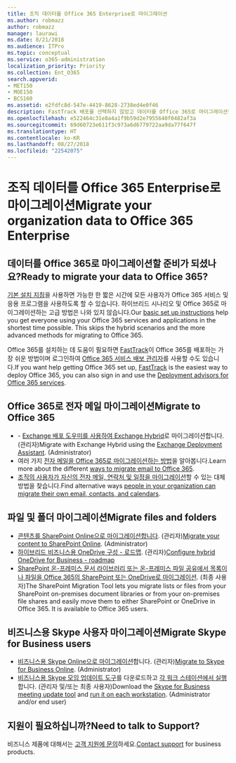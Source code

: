 ```yaml
---
title: 조직 데이터를 Office 365 Enterprise로 마이그레이션
ms.author: robmazz
author: robmazz
manager: laurawi
ms.date: 8/21/2018
ms.audience: ITPro
ms.topic: conceptual
ms.service: o365-administration
localization_priority: Priority
ms.collection: Ent_O365
search.appverid:
- MET150
- MOE150
- BCS160
ms.assetid: e2fdfc8d-547e-4419-8628-2738ed4e0f46
description: FastTrack 배포를 선택하지 않았고 데이터를 Office 365로 마이그레이션할 준비가 되었다면 여기가 시작 지점입니다.
ms.openlocfilehash: e522464c31e8a4a1f9b59d2e7955640f0482af3a
ms.sourcegitcommit: 69d60723e611f3c973a6d6779722aa9da77f647f
ms.translationtype: HT
ms.contentlocale: ko-KR
ms.lasthandoff: 08/27/2018
ms.locfileid: "22542075"
---
```

# <a name="migrate-your-organization-data-to-office-365-enterprise"></a><span data-ttu-id="89a29-103">조직 데이터를 Office 365 Enterprise로 마이그레이션</span><span class="sxs-lookup"><span data-stu-id="89a29-103">Migrate your organization data to Office 365 Enterprise</span></span>

## <a name="ready-to-migrate-your-data-to-office-365"></a><span data-ttu-id="89a29-104">데이터를 Office 365로 마이그레이션할 준비가 되셨나요?</span><span class="sxs-lookup"><span data-stu-id="89a29-104">Ready to migrate your data to Office 365?</span></span>

<span data-ttu-id="89a29-p101">[기본 설치 지침](https://support.office.com/article/Set-up-Office-365-for-business-6a3a29a0-e616-4713-99d1-15eda62d04fa)을 사용하면 가능한 한 짧은 시간에 모든 사용자가 Office 365 서비스 및 응용 프로그램을 사용하도록 할 수 있습니다. 하이브리드 시나리오 및 Office 365로 마이그레이션하는 고급 방법은 나와 있지 않습니다.</span><span class="sxs-lookup"><span data-stu-id="89a29-p101">Our [basic set up instructions](https://support.office.com/article/Set-up-Office-365-for-business-6a3a29a0-e616-4713-99d1-15eda62d04fa) help you get everyone using your Office 365 services and applications in the shortest time possible. This skips the hybrid scenarios and the more advanced methods for migrating to Office 365.</span></span> 
  
<span data-ttu-id="89a29-107">Office 365를 설치하는 데 도움이 필요하면 [FastTrack](https://fasttrack.microsoft.com/office)이 Office 365를 배포하는 가장 쉬운 방법이며 로그인하여 [Office 365 서비스 배보 관리자](deployment-advisors-for-office-365.md)를 사용할 수도 있습니다.</span><span class="sxs-lookup"><span data-stu-id="89a29-107">If you want help getting Office 365 set up, [FastTrack](https://fasttrack.microsoft.com/office) is the easiest way to deploy Office 365, you can also sign in and use the [Deployment advisors for Office 365 services](deployment-advisors-for-office-365.md).</span></span>

## <a name="migrate-email-to-office-365"></a><span data-ttu-id="89a29-108">Office 365로 전자 메일 마이그레이션</span><span class="sxs-lookup"><span data-stu-id="89a29-108">Migrate to Office 365</span></span>
- <span data-ttu-id="89a29-p102">- [Exchange 배포 도우미를 사용하여 Exchange Hybrid](https://technet.microsoft.com/exdeploy2013)로 마이그레이션합니다.(관리자)</span><span class="sxs-lookup"><span data-stu-id="89a29-p102">Migrate with Exchange Hybrid using the [Exchange Deployment Assistant](https://technet.microsoft.com/exdeploy2013). (Administrator)</span></span>
- <span data-ttu-id="89a29-111">여러 가지 [전자 메일을 Office 365로 마이그레이션하는 방법](https://support.office.com/article/Ways-to-migrate-multiple-email-accounts-to-Office-365-0a4913fe-60fb-498f-9155-a86516418842)을 알아봅니다.</span><span class="sxs-lookup"><span data-stu-id="89a29-111">Learn more about the different [ways to migrate email to Office 365](https://support.office.com/article/Ways-to-migrate-multiple-email-accounts-to-Office-365-0a4913fe-60fb-498f-9155-a86516418842).</span></span>
- <span data-ttu-id="89a29-112">[ 조직의 사용자가 자신의 전자 메일, 연락처 및 일정을 마이그레이션](https://support.office.com/article/Migrate-email-and-contacts-to-Office-365-for-business-a3e3bddb-582e-4133-8670-e61b9f58627e)할 수 있는 대체 방법을 찾습니다.</span><span class="sxs-lookup"><span data-stu-id="89a29-112">Find alternative ways [people in your organization can migrate their own email, contacts, and calendars](https://support.office.com/article/Migrate-email-and-contacts-to-Office-365-for-business-a3e3bddb-582e-4133-8670-e61b9f58627e).</span></span>

## <a name="migrate-files-and-folders"></a><span data-ttu-id="89a29-113">파일 및 폴더 마이그레이션</span><span class="sxs-lookup"><span data-stu-id="89a29-113">Migrate files and folders</span></span>
- <span data-ttu-id="89a29-p103">[콘텐츠를 SharePoint Online으로 마이그레이션합니다](https://support.office.com/article/d8c6ce52-f8a2-4661-97f7-45e49351bdb9). (관리자)</span><span class="sxs-lookup"><span data-stu-id="89a29-p103">[Migrate your content to SharePoint Online](https://support.office.com/article/d8c6ce52-f8a2-4661-97f7-45e49351bdb9). (Administrator)</span></span>
- <span data-ttu-id="89a29-p104">[하이브리드 비즈니스용 OneDrive 구성 - 로드맵](https://docs.microsoft.com/SharePoint/hybrid/configure-hybrid-onedrive-for-businessroadmap). (관리자)</span><span class="sxs-lookup"><span data-stu-id="89a29-p104">[Configure hybrid OneDrive for Business - roadmap](https://docs.microsoft.com/SharePoint/hybrid/configure-hybrid-onedrive-for-businessroadmap)</span></span>
- <span data-ttu-id="89a29-p105">[SharePoint 온-프레미스 문서 라이브러리 또는 온-프레미스 파일 공유에서 목록이나 파일을 Office 365의 SharePoint 또는 OneDrive로 마이그레이션](https://docs.microsoft.com/sharepointmigration/introducing-the-sharepoint-migration-tool). (최종 사용자)</span><span class="sxs-lookup"><span data-stu-id="89a29-p105">The SharePoint Migration Tool lets you migrate lists or files from your SharePoint on-premises document libraries or from your on-premises file shares and easily move them to either SharePoint or OneDrive in Office 365. It is available to Office 365 users.</span></span>

## <a name="migrate-skype-for-business-users"></a><span data-ttu-id="89a29-120">비즈니스용 Skype 사용자 마이그레이션</span><span class="sxs-lookup"><span data-stu-id="89a29-120">Migrate Skype for Business users</span></span>
- <span data-ttu-id="89a29-p106">[비즈니스용 Skype Online으로 마이그레이션](https://technet.microsoft.com/library/jj204969.aspx)합니다. (관리자)</span><span class="sxs-lookup"><span data-stu-id="89a29-p106">[Migrate to Skype for Business Online](https://technet.microsoft.com/library/jj204969.aspx). (Administrator)</span></span>
- <span data-ttu-id="89a29-p107">[비즈니스용 Skype 모임 업데이트 도구](https://www.microsoft.com/en-us/download/details.aspx?id=51659)를 다운로드하고 [각 워크 스테이션에서 실행](https://support.office.com/article/Meeting-Update-Tool-for-Skype-for-Business-and-Lync-2b525fe6-ed0f-4331-b533-c31546fcf4d4)합니다. (관리자 및/또는 최종 사용자)</span><span class="sxs-lookup"><span data-stu-id="89a29-p107">Download the [Skype for Business meeting update tool](https://www.microsoft.com/en-us/download/details.aspx?id=51659) and [run it on each workstation](https://support.office.com/article/Meeting-Update-Tool-for-Skype-for-Business-and-Lync-2b525fe6-ed0f-4331-b533-c31546fcf4d4). (Administrator and/or end user)</span></span>
  
## <a name="need-to-talk-to-support"></a><span data-ttu-id="89a29-125">지원이 필요하십니까?</span><span class="sxs-lookup"><span data-stu-id="89a29-125">Need to talk to Support?</span></span>
<span data-ttu-id="89a29-126">비즈니스 제품에 대해서는 [고객 지원에 문의](https://support.office.com/article/32a17ca7-6fa0-4870-8a8d-e25ba4ccfd4b)하세요.</span><span class="sxs-lookup"><span data-stu-id="89a29-126">[Contact support](https://support.office.com/article/32a17ca7-6fa0-4870-8a8d-e25ba4ccfd4b) for business products.</span></span>